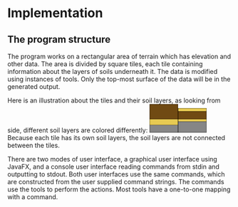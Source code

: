 # Implementation

## The program structure
The program works on a rectangular area of terrain which has elevation and other data. The area is divided by square tiles, each tile containing information about the layers of soils underneath it. The data is modified using instances of tools. Only the top-most surface of the data will be in the generated output.

Here is an illustration about the tiles and their soil layers, as looking from side, different soil layers are colored differently: ![Example tile 1](soil_layers.png)
Because each tile has its own soil layers, the soil layers are not connected between the tiles.

There are two modes of user interface, a graphical user interface using JavaFX, and a console user interface reading commands from stdin and outputting to stdout. Both user interfaces use the same commands, which are constructed from the user supplied command strings. The commands use the tools to perform the actions. Most tools have a one-to-one mapping with a command.

